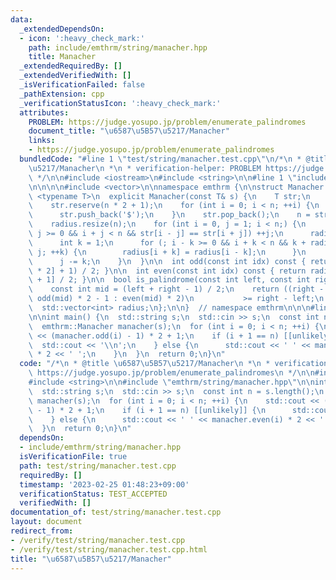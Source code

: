 ```yaml
---
data:
  _extendedDependsOn:
  - icon: ':heavy_check_mark:'
    path: include/emthrm/string/manacher.hpp
    title: Manacher
  _extendedRequiredBy: []
  _extendedVerifiedWith: []
  _isVerificationFailed: false
  _pathExtension: cpp
  _verificationStatusIcon: ':heavy_check_mark:'
  attributes:
    PROBLEM: https://judge.yosupo.jp/problem/enumerate_palindromes
    document_title: "\u6587\u5B57\u5217/Manacher"
    links:
    - https://judge.yosupo.jp/problem/enumerate_palindromes
  bundledCode: "#line 1 \"test/string/manacher.test.cpp\"\n/*\n * @title \u6587\u5B57\
    \u5217/Manacher\n *\n * verification-helper: PROBLEM https://judge.yosupo.jp/problem/enumerate_palindromes\n\
    \ */\n\n#include <iostream>\n#include <string>\n\n#line 1 \"include/emthrm/string/manacher.hpp\"\
    \n\n\n\n#include <vector>\n\nnamespace emthrm {\n\nstruct Manacher {\n  template\
    \ <typename T>\n  explicit Manacher(const T& s) {\n    T str;\n    int n = s.size();\n\
    \    str.reserve(n * 2 + 1);\n    for (int i = 0; i < n; ++i) {\n      str.push_back(s[i]);\n\
    \      str.push_back('$');\n    }\n    str.pop_back();\n    n = str.size();\n\
    \    radius.resize(n);\n    for (int i = 0, j = 1; i < n;) {\n      while (i -\
    \ j >= 0 && i + j < n && str[i - j] == str[i + j]) ++j;\n      radius[i] = j;\n\
    \      int k = 1;\n      for (; i - k >= 0 && i + k < n && k + radius[i - k] <\
    \ j; ++k) {\n        radius[i + k] = radius[i - k];\n      }\n      i += k;\n\
    \      j -= k;\n    }\n  }\n\n  int odd(const int idx) const { return (radius[idx\
    \ * 2] + 1) / 2; }\n\n  int even(const int idx) const { return radius[idx * 2\
    \ + 1] / 2; }\n\n  bool is_palindrome(const int left, const int right) const {\n\
    \    const int mid = (left + right - 1) / 2;\n    return ((right - left) & 1 ?\
    \ odd(mid) * 2 - 1 : even(mid) * 2)\n           >= right - left;\n  }\n\n private:\n\
    \  std::vector<int> radius;\n};\n\n}  // namespace emthrm\n\n\n#line 11 \"test/string/manacher.test.cpp\"\
    \n\nint main() {\n  std::string s;\n  std::cin >> s;\n  const int n = s.length();\n\
    \  emthrm::Manacher manacher(s);\n  for (int i = 0; i < n; ++i) {\n    std::cout\
    \ << (manacher.odd(i) - 1) * 2 + 1;\n    if (i + 1 == n) [[unlikely]] {\n    \
    \  std::cout << '\\n';\n    } else {\n      std::cout << ' ' << manacher.even(i)\
    \ * 2 << ' ';\n    }\n  }\n  return 0;\n}\n"
  code: "/*\n * @title \u6587\u5B57\u5217/Manacher\n *\n * verification-helper: PROBLEM\
    \ https://judge.yosupo.jp/problem/enumerate_palindromes\n */\n\n#include <iostream>\n\
    #include <string>\n\n#include \"emthrm/string/manacher.hpp\"\n\nint main() {\n\
    \  std::string s;\n  std::cin >> s;\n  const int n = s.length();\n  emthrm::Manacher\
    \ manacher(s);\n  for (int i = 0; i < n; ++i) {\n    std::cout << (manacher.odd(i)\
    \ - 1) * 2 + 1;\n    if (i + 1 == n) [[unlikely]] {\n      std::cout << '\\n';\n\
    \    } else {\n      std::cout << ' ' << manacher.even(i) * 2 << ' ';\n    }\n\
    \  }\n  return 0;\n}\n"
  dependsOn:
  - include/emthrm/string/manacher.hpp
  isVerificationFile: true
  path: test/string/manacher.test.cpp
  requiredBy: []
  timestamp: '2023-02-25 01:48:23+09:00'
  verificationStatus: TEST_ACCEPTED
  verifiedWith: []
documentation_of: test/string/manacher.test.cpp
layout: document
redirect_from:
- /verify/test/string/manacher.test.cpp
- /verify/test/string/manacher.test.cpp.html
title: "\u6587\u5B57\u5217/Manacher"
---
```

